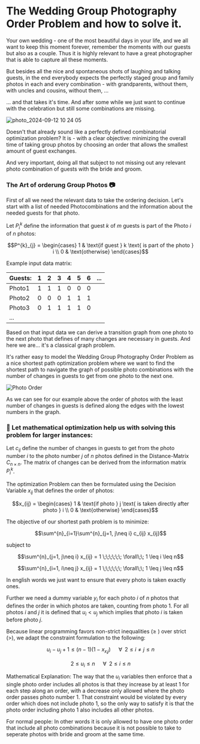 # The Wedding Group Photography Order Problem and how to solve it. 

Your own wedding - one of the most beautiful days in your life, and we all want to keep this moment forever, remember the moments with our guests but also as a couple. Thus it is highly relevant to have a great photographer that is able to capture all these moments.

But besides all the nice and spontaneous shots of laughing and talking guests, in the end everybody expects the perfectly staged group and family photos in each and every combination - with grandparents, without them, with uncles and cousins, without them, ...

... and that takes it's time. 
And after some while we just want to continue with the celebration but still some combinations are missing.

![photo_2024-09-12 10 24 05](https://github.com/user-attachments/assets/c860085f-c869-46c8-b5b0-845687d309fb)

Doesn't that already sound like a perfectly defined combinatorial optimization problem? It is - with a clear objective: minimizing the overall time of taking group photos by choosing an order that allows the smallest amount of guest exchanges.

And very important, doing all that subject to not missing out any relevant photo combination of guests with the bride and groom.

### The Art of orderung Group Photos :camera:
First of all we need the relevant data to take the ordering decision. Let's start with a list of needed Photocombinations and the information about the needed guests for that photo.

Let $P^{k}_{i}$ define the information that guest $k$ of $m$ guests is part of the Photo $i$ of $n$ photos:
```math
P^{k}_{j} = 
\begin{cases}
    1 & \text{if guest } k \text{ is part of the photo } i \\
    0 & \text{otherwise}
\end{cases}
```

Example input data matrix:


| Guests:| 1 | 2 | 3 | 4 | 5 | 6 | ... |
|--------|---|---|---|---|---|---|-----|
| Photo1 | 1 | 1 | 1 | 0 | 0 | 0 |     |
| Photo2 | 0 | 0 | 0 | 1 | 1 | 1 |     |
| Photo3 | 0 | 1 | 1 | 1 | 1 | 0 |     |
| ...    |   |   |   |   |   |   |     |

Based on that input data we can derive a transition graph from one photo to the next photo that defines of many changes are necessary in guests. And here we are... it's a classical graph problem.

It's rather easy to model the Wedding Group Photography Order Problem as a nice shortest path optimization problem where we want to find the shortest path to navigate the graph of possible photo combinations with the number of changes in guests to get from one photo to the next one.

![Photo Order](https://github.com/user-attachments/assets/f6140906-724f-4437-a44f-7ea49026d20a)

As we can see for our example above the order of photos with the least number of changes in guests is defined along the edges with the lowest numbers in the graph.

### :star2: Let mathematical optimization help us with solving this problem for larger instances:

Let $c_{ij}$ define the number of changes in guests to get from the photo number $i$ to the photo number $j$ of $n$ photos defined in the Distance-Matrix $C_{n\times n}$.
The matrix of changes can be derived from the information matrix $P^{k}_{i}$.

The optimization Problem can then be formulated using the Decision Variable $x_{ij}$ that defines the order of photos:
```math
x_{ij} = 
\begin{cases}
    1 & \text{if photo } j \text{ is taken directly after photo } i \\
    0 & \text{otherwise}
\end{cases}
```

The objective of our shortest path problem is to minimize:
```math
\sum^{n}_{i=1}\sum^{n}_{j=1, j\neq i} c_{ij} x_{ij}
```

subject to 
```math
\sum^{n}_{j=1, j\neq i} x_{ij} = 1 \;\;\;\;\;\; \forall\;\; 1 \leq i \leq n
```
```math
\sum^{n}_{i=1, i\neq j} x_{ij} = 1 \;\;\;\;\;\; \forall\;\; 1 \leq j \leq n
```

In english words we just want to ensure that every photo is taken exactly ones.

Further we need a dummy variable $y_{i}$ for each photo $i$ of $n$ photos that defines the order in which photos are taken, counting from photo 1. For all photos $i$ and $j$ it is defined that $u_i < u_j$ which implies that photo $i$ is taken before photo $j$.

Because linear programming favors non-strict inequalities ($\geq$ ) over strict (>), we adapt the constraint formulation to the following:

```math
u_i - u_j + 1 \leq (n-1)(1-x_{x_ij}) \;\;\;\;\;\; \forall\;\; 2 \leq i \neq j \leq n
```
```math
2 \leq u_i \leq n \;\;\;\;\;\; \forall\;\; 2 \leq i \leq n
```

Mathematical Explanation: 
The way that the $u_{i}$ variables then enforce that a single photo order includes all photos is that they increase by at least 1 for each step along an order, with a decrease only allowed where the photo order passes photo number 1. That constraint would be violated by every order which does not include photo 1, so the only way to satisfy it is that the photo order including photo 1 also includes all other photos.

For normal people:
In other words it is only allowed to have one photo order that include all photo combinations because it is not possible to take to seperate photos with bride and groom at the same time. 
